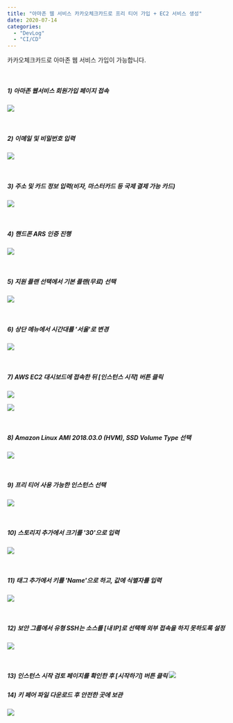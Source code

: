 ```yaml
---
title: "아마존 웹 서비스 카카오체크카드로 프리 티어 가입 + EC2 서비스 생성"
date: 2020-07-14
categories: 
  - "DevLog"
  - "CI/CD"
---
```


카카오체크카드로 아마존 웹 서비스 가입이 가능합니다.

 

##### **1) 아마존 웹서비스 회원가입 페이지 접속**

![](./assets/img/wp-content/uploads/2020/07/스크린샷-2020-07-14-오후-3.10.28.png)

 

##### **2) 이메일 및 비밀번호 입력**

![](./assets/img/wp-content/uploads/2020/07/스크린샷-2020-07-14-오후-2.27.35.png)

 

##### **3) 주소 및 카드 정보 입력(비자, 마스터카드 등 국제 결제 가능 카드)**

![](./assets/img/wp-content/uploads/2020/07/스크린샷-2020-07-14-오후-2.30.23.png)

 

##### **4) 핸드폰 ARS 인증 진행**

![](./assets/img/wp-content/uploads/2020/07/스크린샷-2020-07-14-오후-2.31.27.png)

 

##### **5) 지원 플랜 선택에서 기본 플랜(무료) 선택**

![](./assets/img/wp-content/uploads/2020/07/스크린샷-2020-07-14-오후-2.33.06.png)

 

##### **6) 상단 메뉴에서 시간대를 '서울'로 변경**

![](./assets/img/wp-content/uploads/2020/07/스크린샷-2020-07-14-오후-2.34.35.png)

 

##### **7) AWS EC2 대시보드에 접속한 뒤 \[인스턴스 시작\] 버튼 클릭**

![](./assets/img/wp-content/uploads/2020/07/스크린샷-2020-07-14-오후-3.26.16.png)

![](./assets/img/wp-content/uploads/2020/07/스크린샷-2020-07-14-오후-2.35.43.png)

 

##### **8) Amazon Linux AMI 2018.03.0 (HVM), SSD Volume Type 선택**

![](./assets/img/wp-content/uploads/2020/07/스크린샷-2020-07-14-오후-2.37.00.png)

 

##### **9) 프리 티어 사용 가능한 인스턴스 선택**

![](./assets/img/wp-content/uploads/2020/07/스크린샷-2020-07-14-오후-2.38.27.png)

 

##### **10) 스토리지 추가에서 크기를 '30'으로 입력**

![](./assets/img/wp-content/uploads/2020/07/스크린샷-2020-07-14-오후-2.39.26.png)

 

##### **11) 태그 추가에서 키를 'Name'으로 하고, 값에 식별자를 입력**

![](./assets/img/wp-content/uploads/2020/07/스크린샷-2020-07-14-오후-2.40.04.png)

 

##### **12) 보안 그룹에서 유형 SSH는 소스를 \[내 IP\]로 선택해 외부 접속을 하지 못하도록 설정**

![](./assets/img/wp-content/uploads/2020/07/스크린샷-2020-07-14-오후-2.44.01-1.png)

 

##### **13) 인스턴스 시작 검토 페이지를 확인한 후 \[시작하기\] 버튼 클릭** ![](./assets/img/wp-content/uploads/2020/07/스크린샷-2020-07-14-오후-2.44.54.png)

##### **14) 키 페어 파일 다운로드 후 안전한 곳에 보관**

![](./assets/img/wp-content/uploads/2020/07/스크린샷-2020-07-14-오후-2.45.24.png)
